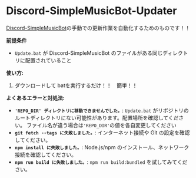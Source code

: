 # Discord-SimpleMusicBot-Updater

[Discord-SimpleMusicBot](https://github.com/mtripg6666tdr/Discord-SimpleMusicBot)の手動での更新作業を自動化するためのものです！！

**前提条件**

*   `Update.bat` が Discord-SimpleMusicBot のファイルがある同じディレクトリに配置されていること

**使い方:**

1.  ダウンロードして batを実行するだけ！！　簡単！！

**よくあるエラーと対処法:**

*   **`'REPO_DIR' ディレクトリに移動できませんでした。`**:  `Update.bat` がリポジトリのルートディレクトリにない可能性があります。配置場所を確認してください。
ファイル名が違う場合は`'REPO_DIR'`の値を各自変更してください
*   **`git fetch --tags に失敗しました。`**: インターネット接続や Git の設定を確認してください。
*   **`npm install に失敗しました。`**: Node.js/npm のインストール、ネットワーク接続を確認してください。
*   **`npm run build に失敗しました。`**:  `npm run build:bundled` を試してみてください。
